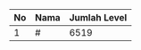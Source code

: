 | No | Nama            | Jumlah Level |
|----|-----------------|--------------|
| 1  | #    |    6519        |
